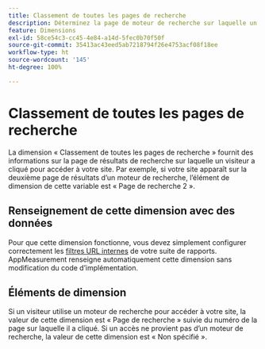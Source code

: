 ```yaml
---
title: Classement de toutes les pages de recherche
description: Déterminez la page de moteur de recherche sur laquelle un visiteur a cliqué pour accéder à votre site.
feature: Dimensions
exl-id: 58ce54c3-cc45-4e84-a14d-5fec0b70f50f
source-git-commit: 35413ac43eed5ab7218794f26e4753acf08f18ee
workflow-type: ht
source-wordcount: '145'
ht-degree: 100%

---
```


# Classement de toutes les pages de recherche

La dimension « Classement de toutes les pages de recherche » fournit des informations sur la page de résultats de recherche sur laquelle un visiteur a cliqué pour accéder à votre site. Par exemple, si votre site apparaît sur la deuxième page de résultats d’un moteur de recherche, l’élément de dimension de cette variable est « Page de recherche 2 ».

## Renseignement de cette dimension avec des données

Pour que cette dimension fonctionne, vous devez simplement configurer correctement les [filtres URL internes](/help/admin/admin/internal-url-filter-admin.md) de votre suite de rapports. AppMeasurement renseigne automatiquement cette dimension sans modification du code d’implémentation.

## Éléments de dimension

Si un visiteur utilise un moteur de recherche pour accéder à votre site, la valeur de cette dimension est « Page de recherche » suivie du numéro de la page sur laquelle il a cliqué. Si un accès ne provient pas d’un moteur de recherche, la valeur de cette dimension est « Non spécifié ».
